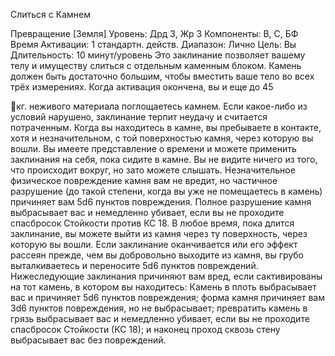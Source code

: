 
Слиться с Камнем

Превращение [Земля]
Уровень: Дрд 3, Жр 3
Компоненты: В, С, БФ
Время Активации: 1 стандартн. действ.
Диапазон: Лично
Цель: Вы
Длительность: 10 минут/уровень
Это заклинание позволяет вашему телу
и имуществу слиться с отдельным каменным блоком. Камень должен быть
достаточно большим, чтобы вместить
ваше тело во всех трёх измерениях. Когда активация окончена, вы и еще до 45

кг. неживого материала поглощаетесь
камнем. Если какое-либо из условий
нарушено, заклинание терпит неудачу
и считается потраченным.
Когда вы находитесь в камне, вы
пребываете в контакте, хотя и незначительном, с той поверхностью камня,
через которую вы вошли. Вы имеете
представление о времени и можете применить заклинания на себя, пока сидите
в камне. Вы не видите ничего из того,
что происходит вокруг, но зато можете
слышать. Незначительное физическое
повреждение камня вам не вредит, но
частичное разрушение (до такой степени, когда вы уже не помещаетесь в
камень) причиняет вам 5d6 пунктов повреждения. Полное разрушение камня
выбрасывает вас и немедленно убивает,
если вы не проходите спасбросок Стойкости против КС 18.
В любое время, пока длится заклинание, вы можете выйти из камня через ту
поверхность, через которую вы вошли.
Если заклинание оканчивается или его
эффект рассеян прежде, чем вы добровольно выходите из камня, вы грубо выталкиваетесь и переносите 5d6 пунктов
повреждений.
Нижеследующие заклинания причиняют вам вред, если сактивированы на
тот камень, в котором вы находитесь:
Камень в плоть выбрасывает вас и причиняет 5d6 пунктов повреждения; форма камня причиняет вам 3d6 пунктов
повреждения, но не выбрасывает; превратить камень в грязь выбрасывает
вас и немедленно убивает, если вы не
проходите спасбросок Стойкости (КС
18); и наконец проход сквозь стену выбрасывает вас без повреждений.